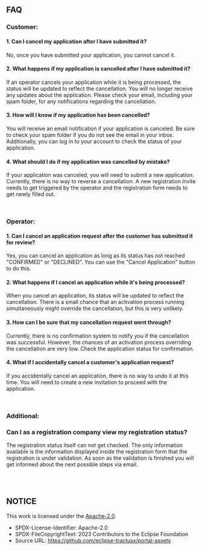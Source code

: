 ## FAQ


### Customer:

#### 1. Can I cancel my application after I have submitted it?

No, once you have submitted your application, you cannot cancel it.

#### 2. What happens if my application is cancelled after I have submitted it?

If an operator cancels your application while it is being processed, the status will be updated to reflect the cancellation. You will no longer receive any updates about the application. Please check your email,
including your spam folder, for any notifications regarding the cancellation.

#### 3. How will I know if my application has been cancelled?

You will receive an email notification if your application is canceled. Be sure to check your spam folder if you do not see the email in your inbox. Additionally, you can log in to your account to check the status of
your application.

#### 4. What should I do if my application was cancelled by mistake?

If your application was canceled, you will need to submit a new application. Currently, there is no way to reverse a cancellation.
A new registration invite needs to get triggered by the operator and the registration form needs to get newly filled out.

<br>

### Operator:

#### 1. Can I cancel an application request after the customer has submitted it for review?
Yes, you can cancel an application as long as its status has not reached "CONFIRMED" or "DECLINED". You can use the "Cancel Application" button to do this.

#### 2. What happens if I cancel an application while it's being processed?

When you cancel an application, its status will be updated to reflect the cancellation. There is a small chance that an activation process running simultaneously might override the cancellation, but this is very
unlikely.

#### 3. How can I be sure that my cancellation request went through?

Currently, there is no confirmation system to notify you if the cancellation was successful. However, the chances of an activation process overriding the cancellation are very low. Check the application status for
confirmation.

#### 4. What if I accidentally cancel a customer's application request?

If you accidentally cancel an application, there is no way to undo it at this time. You will need to create a new invitation to proceed with the application.

<br>

### Additional:

### Can I as a registration company view my registration status?

The registration status itself can not get checked. The only information available is the information displayed inside the registration form that the registration is under validation.
As soon as the validation is finished you will get informed about the next possible steps via email.

<br>
<br>

## NOTICE

This work is licensed under the [Apache-2.0](https://www.apache.org/licenses/LICENSE-2.0).

- SPDX-License-Identifier: Apache-2.0
- SPDX-FileCopyrightText: 2023 Contributors to the Eclipse Foundation
- Source URL: https://github.com/eclipse-tractusx/portal-assets
